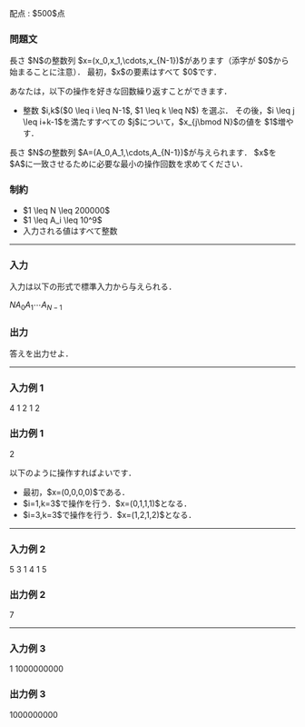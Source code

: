 
<div>

<span>

<span>

<p>
配点 : $500$点
</p>

<div>

<section>

### **問題文**

<p>
長さ $N$の整数列 $x=(x_0,x_1,\cdots,x_{N-1})$があります（添字が $0$から始まることに注意）．
最初，$x$の要素はすべて $0$です．
</p>

<p>
あなたは，以下の操作を好きな回数繰り返すことができます．
</p>

<ul>

<li>
整数 $i,k$($0 \leq i \leq N-1$, $1 \leq k \leq N$) を選ぶ．
その後，$i \leq j \leq i+k-1$を満たすすべての $j$について，$x_{j\bmod N}$の値を $1$増やす．
</li>

</ul>

<p>
長さ $N$の整数列 $A=(A_0,A_1,\cdots,A_{N-1})$が与えられます．
$x$を $A$に一致させるために必要な最小の操作回数を求めてください．
</p>

</section>

</div>

<div>

<section>

### **制約**

<ul>

<li>
$1 \leq N \leq 200000$
</li>

<li>
$1 \leq A_i \leq 10^9$
</li>

<li>
入力される値はすべて整数
</li>

</ul>

</section>

</div>

---

<div>

<div>

<section>

### **入力**

<p>
入力は以下の形式で標準入力から与えられる．
</p>

<div>

$N$$A_0$$A_1$$\cdots$$A_{N-1}$
</div>

</section>

</div>

<div>

<section>

### **出力**

<p>
答えを出力せよ．
</p>

</section>

</div>

</div>

---

<div>

<section>

### **入力例 1**

<div>

4
1 2 1 2

</div>

</section>

</div>

<div>

<section>

### **出力例 1**

<div>

2

</div>

<p>
以下のように操作すればよいです．
</p>

<ul>

<li>
最初，$x=(0,0,0,0)$である．
</li>

<li>
$i=1,k=3$で操作を行う．$x=(0,1,1,1)$となる．
</li>

<li>
$i=3,k=3$で操作を行う．$x=(1,2,1,2)$となる．
</li>

</ul>

</section>

</div>

---

<div>

<section>

### **入力例 2**

<div>

5
3 1 4 1 5

</div>

</section>

</div>

<div>

<section>

### **出力例 2**

<div>

7

</div>

</section>

</div>

---

<div>

<section>

### **入力例 3**

<div>

1
1000000000

</div>

</section>

</div>

<div>

<section>

### **出力例 3**

<div>

1000000000

</div>

</section>

</div>

</span>

</span>

</div>
